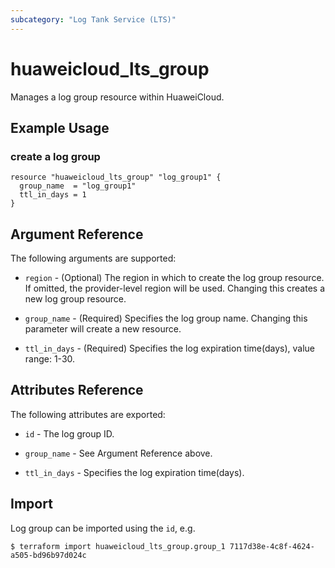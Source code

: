 ```yaml
---
subcategory: "Log Tank Service (LTS)"
---
```


# huaweicloud\_lts\_group

Manages a log group resource within HuaweiCloud.

## Example Usage

### create a log group

```hcl
resource "huaweicloud_lts_group" "log_group1" {
  group_name  = "log_group1"
  ttl_in_days = 1
}
```

## Argument Reference

The following arguments are supported:

* `region` - (Optional) The region in which to create the log group resource. If omitted, the provider-level region will be used. Changing this creates a new log group resource.

* `group_name` - (Required)
  Specifies the log group name.
  Changing this parameter will create a new resource.

* `ttl_in_days` - (Required)
  Specifies the log expiration time(days), value range: 1-30.

## Attributes Reference

The following attributes are exported:

* `id` - The log group ID.

* `group_name` - See Argument Reference above.

* `ttl_in_days` -
  Specifies the log expiration time(days).

## Import

Log group can be imported using the `id`, e.g.

```
$ terraform import huaweicloud_lts_group.group_1 7117d38e-4c8f-4624-a505-bd96b97d024c
```
